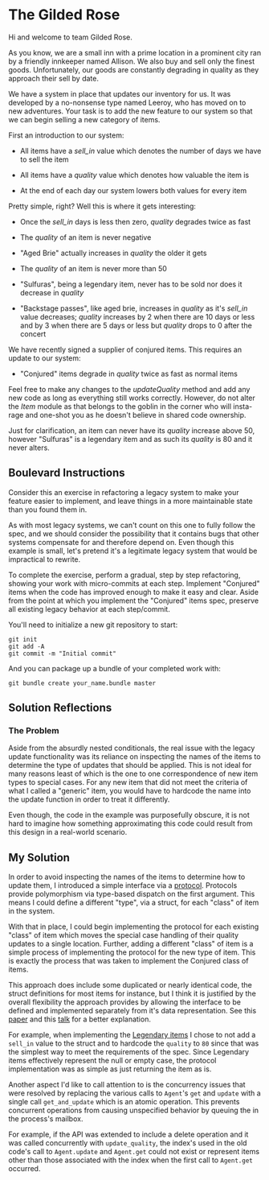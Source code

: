 # The Gilded Rose

Hi and welcome to team Gilded Rose.

As you know, we are a small inn with a prime location in a prominent
city ran by a friendly innkeeper named Allison. We also buy and sell
only the finest goods. Unfortunately, our goods are constantly
degrading in quality as they approach their sell by date.

We have a system in place that updates our inventory for us. It was
developed by a no-nonsense type named Leeroy, who has moved on to new
adventures. Your task is to add the new feature to our system so that
we can begin selling a new category of items.

First an introduction to our system:

- All items have a _sell_in_ value which denotes the number of days we
  have to sell the item

- All items have a _quality_ value which denotes how valuable the
  item is

- At the end of each day our system lowers both values for every item

Pretty simple, right? Well this is where it gets interesting:

- Once the _sell_in_ days is less then zero, _quality_ degrades twice
  as fast

- The _quality_ of an item is never negative

- "Aged Brie" actually increases in _quality_ the older it gets

- The _quality_ of an item is never more than 50

- "Sulfuras", being a legendary item, never has to be sold nor does
  it decrease in _quality_

- "Backstage passes", like aged brie, increases in _quality_ as it's
  _sell_in_ value decreases; _quality_ increases by 2 when there are 10
  days or less and by 3 when there are 5 days or less but _quality_
  drops to 0 after the concert

We have recently signed a supplier of conjured items. This requires
an update to our system:

- "Conjured" items degrade in _quality_ twice as fast as normal items

Feel free to make any changes to the _updateQuality_ method and add
any new code as long as everything still works correctly. However, do
not alter the _Item_ module as that belongs to the goblin in the
corner who will insta-rage and one-shot you as he doesn't believe in
shared code ownership.

Just for clarification, an item can never have its _quality_ increase
above 50, however "Sulfuras" is a legendary item and as such its
_quality_ is 80 and it never alters.

## Boulevard Instructions

Consider this an exercise in refactoring a legacy system to make your
feature easier to implement, and leave things in a more maintainable
state than you found them in.

As with most legacy systems, we can't count on this one to fully
follow the spec, and we should consider the possibility that it
contains bugs that other systems compensate for and therefore depend
on. Even though this example is small, let's pretend it's a
legitimate legacy system that would be impractical to rewrite.

To complete the exercise, perform a gradual, step by step
refactoring, showing your work with micro-commits at each step.
Implement "Conjured" items when the code has improved enough to make it
easy and clear. Aside from the point at which you implement the
"Conjured" items spec, preserve all existing legacy behavior at each
step/commit.

You'll need to initialize a new git repository to start:

```
git init
git add -A
git commit -m "Initial commit"
```

And you can package up a bundle of your completed work with:

```
git bundle create your_name.bundle master
```

## Solution Reflections

### The Problem

Aside from the absurdly nested conditionals, the real issue with the legacy
update functionality was its reliance on inspecting the names of the items to
determine the type of updates that should be applied. This is not ideal for many
reasons least of which is the one to one correspondence of new item types to special cases.
For any new item that did not meet the criteria of what I called a "generic" item,
you would have to hardcode the name into the update function in order to treat it differently.

Even though, the code in the example was purposefully obscure, it is not hard to imagine how
something approximating this code could result from this design in a real-world scenario.

## My Solution

In order to avoid inspecting the names of the items to determine how to update
them, I introduced a simple interface via a [protocol](lib/gilded_rose/inventory/item.ex).
Protocols provide polymorphism via type-based dispatch on the first argument.
This means I could define a different "type", via a struct, for each "class" of
item in the system.

With that in place, I could begin implementing the protocol for each existing
"class" of item which moves the special case handling of their quality updates
to a single location. Further, adding a different "class" of item is a simple process of
implementing the protocol for the new type of item. This is exactly the process
that was taken to implement the Conjured class of items.

This approach does include some duplicated or nearly identical code, the struct
definitions for most items for instance, but I think it is justified by the
overall flexibility the approach provides by allowing the interface to be
defined and implemented separately from it's data representation.
See this [paper](https://dl.acm.org/doi/pdf/10.1145/942572.807045) and this
[talk](https://www.youtube.com/watch?v=fhheJ5zsXBQ) for a better explanation.

For example, when implementing the [Legendary items](lib/gilded_rose/inventory/items/legendary.ex)
I chose to not add a `sell_in` value to the struct and to hardcode the
`quality` to `80` since that was the simplest way to meet the requirements of the spec.
Since Legendary items effectively represent the null or empty case, the
protocol implementation was as simple as just returning the item as is.

Another aspect I'd like to call attention to is the concurrency issues that were
resolved by replacing the various calls to `Agent`'s `get` and `update` with
a single call `get_and_update` which is an atomic operation. This prevents
concurrent operations from causing unspecified behavior by queuing the in the process's mailbox.

For example, if the API was extended to include a delete operation and it was
called concurrently with `update_quality`, the index's used in the old code's
call to `Agent.update` and `Agent.get` could not exist or represent items other
than those associated with the index when the first call to `Agent.get`
occurred.
